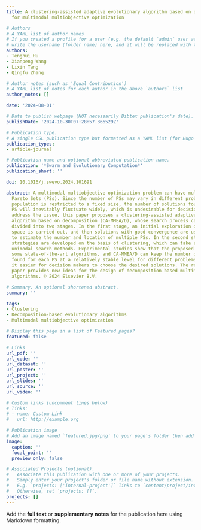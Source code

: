 ```yaml
---
title: A clustering-assisted adaptive evolutionary algorithm based on decomposition
  for multimodal multiobjective optimization

# Authors
# A YAML list of author names
# If you created a profile for a user (e.g. the default `admin` user at `content/authors/admin/`), 
# write the username (folder name) here, and it will be replaced with their full name and linked to their profile.
authors:
- Tenghui Hu
- Xianpeng Wang
- Lixin Tang
- Qingfu Zhang

# Author notes (such as 'Equal Contribution')
# A YAML list of notes for each author in the above `authors` list
author_notes: []

date: '2024-08-01'

# Date to publish webpage (NOT necessarily Bibtex publication's date).
publishDate: '2024-10-30T07:28:57.366529Z'

# Publication type.
# A single CSL publication type but formatted as a YAML list (for Hugo requirements).
publication_types:
- article-journal

# Publication name and optional abbreviated publication name.
publication: '*Swarm and Evolutionary Computation*'
publication_short: ''

doi: 10.1016/j.swevo.2024.101691

abstract: A multimodal multiobjective optimization problem can have multiple equivalent
  Pareto Sets (PSs). Since the number of PSs may vary in different problems, if the
  population is restricted to a fixed size, the number of solutions found for each
  PS will inevitably fluctuate widely, which is undesirable for decision makers. To
  address the issue, this paper proposes a clustering-assisted adaptive evolutionary
  algorithm based on decomposition (CA-MMEA/D), whose search process can be roughly
  divided into two stages. In the first stage, an initial exploration of decision
  space is carried out, and then solutions with good convergence are used for clustering
  to estimate the number and location of multiple PSs. In the second stage, new search
  strategies are developed on the basis of clustering, which can take advantage of
  unimodal search methods. Experimental studies show that the proposed algorithm outperforms
  some state-of-the-art algorithms, and CA-MMEA/D can keep the number of solutions
  found for each PS at a relatively stable level for different problems, thus making
  it easier for decision makers to choose the desired solutions. The research in this
  paper provides new ideas for the design of decomposition-based multimodal multiobjective
  algorithms. © 2024 Elsevier B.V.

# Summary. An optional shortened abstract.
summary: ''

tags:
- Clustering
- Decomposition-based evolutionary algorithms
- Multimodal multiobjective optimization

# Display this page in a list of Featured pages?
featured: false

# Links
url_pdf: ''
url_code: ''
url_dataset: ''
url_poster: ''
url_project: ''
url_slides: ''
url_source: ''
url_video: ''

# Custom links (uncomment lines below)
# links:
# - name: Custom Link
#   url: http://example.org

# Publication image
# Add an image named `featured.jpg/png` to your page's folder then add a caption below.
image:
  caption: ''
  focal_point: ''
  preview_only: false

# Associated Projects (optional).
#   Associate this publication with one or more of your projects.
#   Simply enter your project's folder or file name without extension.
#   E.g. `projects: ['internal-project']` links to `content/project/internal-project/index.md`.
#   Otherwise, set `projects: []`.
projects: []
---
```


Add the **full text** or **supplementary notes** for the publication here using Markdown formatting.
